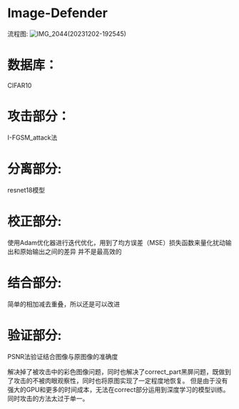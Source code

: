 # Image-Defender
流程图:
![IMG_2044(20231202-192545)](https://github.com/XuanZhao777/Image-Defender/assets/149707203/5a20a134-1f24-4bac-99b7-c3bab1fab41d)

# 数据库：
CIFAR10

# 攻击部分：
I-FGSM_attack法

# 分离部分:
resnet18模型

# 校正部分:
使用Adam优化器进行迭代优化，用到了均方误差（MSE）损失函数来量化扰动输出和原始输出之间的差异
并不是最高效的

# 结合部分:
简单的相加减去重叠，所以还是可以改进


# 验证部分:
PSNR法验证结合图像与原图像的准确度

解决掉了被攻击中的彩色图像问题，同时也解决了correct_part黑屏问题，既做到了攻击的不被肉眼观察性，同时也将原图实现了一定程度地恢复。
但是由于没有强大的GPU和更多的时间成本，无法在correct部分运用到深度学习的模型训练。
同时攻击的方法太过于单一。

